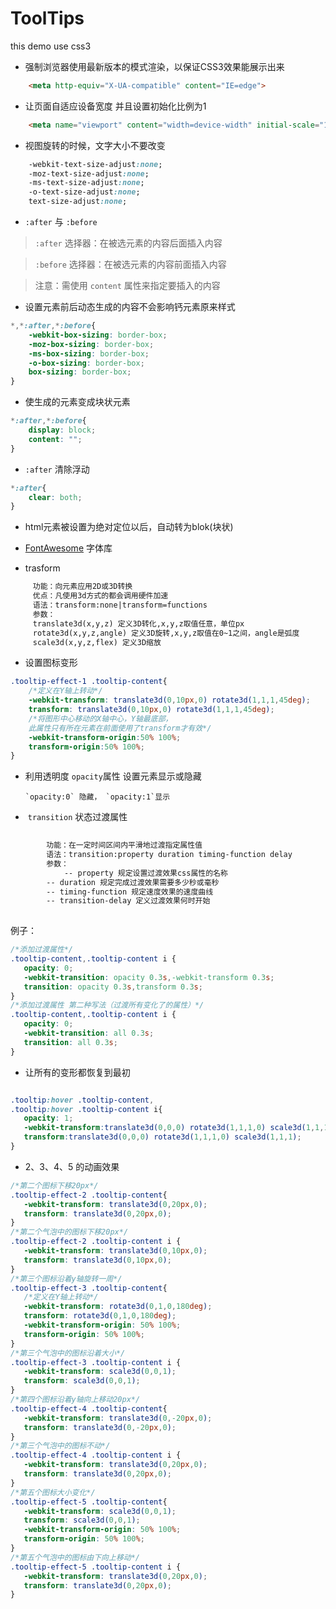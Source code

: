 
# ToolTips
this demo use css3 
* 强制浏览器使用最新版本的模式渲染，以保证CSS3效果能展示出来

``` html
	<meta http-equiv="X-UA-compatible" content="IE=edge">
```

* 让页面自适应设备宽度 并且设置初始化比例为1

``` html
	<meta name="viewport" content="width=device-width" initial-scale="1">

```

* 视图旋转的时候，文字大小不要改变

``` css
	-webkit-text-size-adjust:none;
	-moz-text-size-adjust:none;
	-ms-text-size-adjust:none;
	-o-text-size-adjust:none;
	text-size-adjust:none;
```

* `:after` 与 `:before`

> `:after` 选择器：在被选元素的内容后面插入内容

> `:before` 选择器：在被选元素的内容前面插入内容

>   注意：需使用 `content` 属性来指定要插入的内容

* 设置元素前后动态生成的内容不会影响钙元素原来样式

``` css
*,*:after,*:before{
	-webkit-box-sizing: border-box;
	-moz-box-sizing: border-box;
	-ms-box-sizing: border-box;
	-o-box-sizing: border-box;
	box-sizing: border-box;
}
```

* 使生成的元素变成块状元素

``` css
*:after,*:before{
	display: block;
	content: "";
}
```

* `:after` 清除浮动

``` css
*:after{
	clear: both;
}
```

* html元素被设置为绝对定位以后，自动转为blok(块状)

* [FontAwesome](https://fontawesome.io "FontAwesome") 字体库

* trasform 
``` txt
	 功能：向元素应用2D或3D转换
	 优点：凡使用3d方式的都会调用硬件加速
	 语法：transform:none|transform=functions
	 参数：
	 translate3d(x,y,z) 定义3D转化,x,y,z取值任意，单位px
	 rotate3d(x,y,z,angle) 定义3D旋转,x,y,z取值在0~1之间，angle是弧度
	 scale3d(x,y,z,flex) 定义3D缩放
```

* 设置图标变形

``` css
.tooltip-effect-1 .tooltip-content{
	/*定义在Y轴上转动*/
	-webkit-transform: translate3d(0,10px,0) rotate3d(1,1,1,45deg); 
	transform: translate3d(0,10px,0) rotate3d(1,1,1,45deg); 
	/*将图形中心移动的X轴中心，Y轴最底部，
	此属性只有所在元素在前面使用了transform才有效*/
	-webkit-transform-origin:50% 100%;
	transform-origin:50% 100%;
}

```

* 利用透明度 `opacity`属性 设置元素显示或隐藏
  
  
      `opacity:0` 隐藏， `opacity:1`显示
      
*  `transition` 状态过渡属性

``` txt
    
        功能：在一定时间区间内平滑地过渡指定属性值
        语法：transition:property duration timing-function delay
        参数：
            -- property 规定设置过渡效果css属性的名称
	    -- duration 规定完成过渡效果需要多少秒或毫秒
	    -- timing-function 规定速度效果的速度曲线
	    -- transition-delay 定义过渡效果何时开始
	    
 ```
   例子：
 
 ```css
 /*添加过渡属性*/
.tooltip-content,.tooltip-content i {
	opacity: 0;
	-webkit-transition: opacity 0.3s,-webkit-transform 0.3s;
	transition: opacity 0.3s,transform 0.3s;
 }
 /*添加过渡属性 第二种写法（过渡所有变化了的属性）*/
 .tooltip-content,.tooltip-content i {
	opacity: 0;
	-webkit-transition: all 0.3s;
	transition: all 0.3s;
 }
 
 
 ```
 
 * 让所有的变形都恢复到最初
 
 ``` css
 
 .tooltip:hover .tooltip-content,
 .tooltip:hover .tooltip-content i{
	opacity: 1;
	-webkit-transform:translate3d(0,0,0) rotate3d(1,1,1,0) scale3d(1,1,1);
	transform:translate3d(0,0,0) rotate3d(1,1,1,0) scale3d(1,1,1);
 }
 
 ```
 
 * 2、3、4、5 的动画效果
 
 ``` css
 /*第二个图标下移20px*/
.tooltip-effect-2 .tooltip-content{
	-webkit-transform: translate3d(0,20px,0); 
	transform: translate3d(0,20px,0); 
}
/*第二个气泡中的图标下移20px*/
.tooltip-effect-2 .tooltip-content i { 
	-webkit-transform: translate3d(0,10px,0);
	transform: translate3d(0,10px,0);
}
/*第三个图标沿着y轴旋转一周*/
.tooltip-effect-3 .tooltip-content{
	/*定义在Y轴上转动*/
	-webkit-transform: rotate3d(0,1,0,180deg); 
	transform: rotate3d(0,1,0,180deg); 
	-webkit-transform-origin: 50% 100%;
	transform-origin: 50% 100%;
}
/*第三个气泡中的图标沿着大小*/
.tooltip-effect-3 .tooltip-content i { 
	-webkit-transform: scale3d(0,0,1);
	transform: scale3d(0,0,1);
}
/*第四个图标沿着y轴向上移动20px*/
.tooltip-effect-4 .tooltip-content{
	-webkit-transform: translate3d(0,-20px,0);
	transform: translate3d(0,-20px,0); 
}
/*第三个气泡中的图标不动*/
.tooltip-effect-4 .tooltip-content i { 
	-webkit-transform: translate3d(0,20px,0);
	transform: translate3d(0,20px,0);
}
/*第五个图标大小变化*/
.tooltip-effect-5 .tooltip-content{
	-webkit-transform: scale3d(0,0,1); 
	transform: scale3d(0,0,1); 
	-webkit-transform-origin: 50% 100%;
	transform-origin: 50% 100%;
}
/*第五个气泡中的图标由下向上移动*/
.tooltip-effect-5 .tooltip-content i { 
	-webkit-transform: translate3d(0,20px,0);
	transform: translate3d(0,20px,0);
}
 
 ```
 
